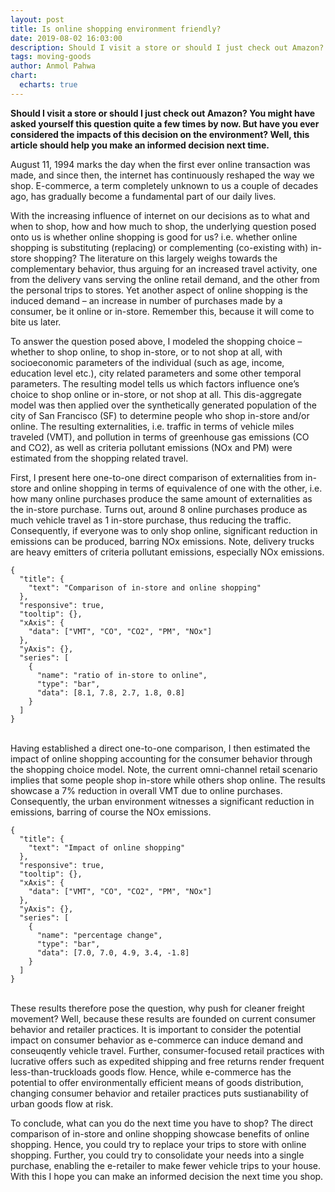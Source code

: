 ```yaml
---
layout: post
title: Is online shopping environment friendly?
date: 2019-08-02 16:03:00
description: Should I visit a store or should I just check out Amazon? You might have asked yourself this question quite a few times by now. But have you ever considered the impacts of this decision on the environment Well, this article should help you make an informed decision next time.
tags: moving-goods
author: Anmol Pahwa
chart:
  echarts: true
---
```


**Should I visit a store or should I just check out Amazon? You might have asked yourself this question quite a few times by now. But have you ever considered the impacts of this decision on the environment? Well, this article should help you make an informed decision next time.**

August 11, 1994 marks the day when the first ever online transaction was made, and since then, the internet has continuously reshaped the way we shop. E-commerce, a term completely unknown to us a couple of decades ago, has gradually become a fundamental part of our daily lives.

With the increasing influence of internet on our decisions as to what and when to shop, how and how much to shop, the underlying question posed onto us is whether online shopping is good for us? i.e. whether online shopping is substituting (replacing) or complementing (co-existing with) in-store shopping? The literature on this largely weighs towards the complementary behavior, thus arguing for an increased travel activity, one from the delivery vans serving the online retail demand, and the other from the personal trips to stores. Yet another aspect of online shopping is the induced demand – an increase in number of purchases made by a consumer, be it online or in-store. Remember this, because it will come to bite us later.

To answer the question posed above, I modeled the shopping choice – whether to shop online, to shop in-store, or to not shop at all, with socioeconomic parameters of the individual (such as age, income, education level etc.), city related parameters and some other temporal parameters. The resulting model tells us which factors influence one’s choice to shop online or in-store, or not shop at all. This dis-aggregate model was then applied over the synthetically generated population of the city of San Francisco (SF) to determine people who shop in-store and/or online. The resulting externalities, i.e. traffic in terms of vehicle miles traveled (VMT), and pollution in terms of greenhouse gas emissions (CO and CO2), as well as criteria pollutant emissions (NOx and PM) were estimated from the shopping related travel.

First, I present here one-to-one direct comparison of externalities from in-store and online shopping in terms of equivalence of one with the other, i.e. how many online purchases produce the same amount of externalities as the in-store purchase. Turns out, around 8 online purchases produce as much vehicle travel as 1 in-store purchase, thus reducing the traffic. Consequently, if everyone was to only shop online, significant reduction in emissions can be produced, barring NOx emissions. Note, delivery trucks are heavy emitters of criteria pollutant emissions, especially NOx emissions.

```echarts
{
  "title": {
    "text": "Comparison of in-store and online shopping"
  },
  "responsive": true,
  "tooltip": {},
  "xAxis": {
    "data": ["VMT", "CO", "CO2", "PM", "NOx"]
  },
  "yAxis": {},
  "series": [
    {
      "name": "ratio of in-store to online",
      "type": "bar",
      "data": [8.1, 7.8, 2.7, 1.8, 0.8]
    }
  ]
}
```

<br/>
Having established a direct one-to-one comparison, I then estimated the impact of online shopping accounting for the consumer behavior through the shopping choice model. Note, the current omni-channel retail scenario implies that some people shop in-store while others shop online. The results showcase a 7% reduction in overall VMT due to online purchases. Consequently, the urban environment witnesses a significant reduction in emissions, barring of course the NOx emissions.

```echarts
{
  "title": {
    "text": "Impact of online shopping"
  },
  "responsive": true,
  "tooltip": {},
  "xAxis": {
    "data": ["VMT", "CO", "CO2", "PM", "NOx"]
  },
  "yAxis": {},
  "series": [
    {
      "name": "percentage change",
      "type": "bar",
      "data": [7.0, 7.0, 4.9, 3.4, -1.8]
    }
  ]
}
```

<br/>
These results therefore pose the question, why push for cleaner freight movement? Well, because these results are founded on current consumer behavior and retailer practices. It is important to consider the potential impact on consumer behavior as e-commerce can induce demand and conseuqently vehicle travel. Further, consumer-focused retail practices with lucrative offers such as expedited shipping and free returns render frequent less-than-truckloads goods flow. Hence, while e-commerce has the potential to offer environmentally efficient means of goods distribution, changing consumer behavior and retailer practices puts sustianability of urban goods flow at risk.

To conclude, what can you do the next time you have to shop? The direct comparison of in-store and online shopping showcase benefits of online shopping. Hence, you could try to replace your trips to store with online shopping. Further, you could try to consolidate your needs into a single purchase, enabling the e-retailer to make fewer vehicle trips to your house. With this I hope you can make an informed decision the next time you shop.
